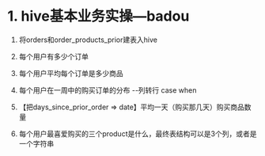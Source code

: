 # 1. hive基本业务实操—badou

1. 将orders和order_products_prior建表入hive
2. 每个用户有多少个订单
3. 每个用户平均每个订单是多少商品
4. 每个用户在一周中的购买订单的分布 --列转行 case when
5. 【把days_since_prior_order => date】平均一天（购买那几天）购买商品数量

6. 每个用户最喜爱购买的三个product是什么，最终表结构可以是3个列，或者是一个字符串

